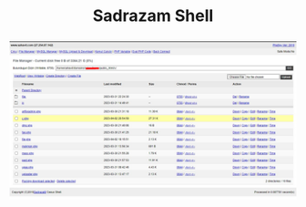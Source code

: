 <h1><p align="center"> Sadrazam Shell </p></h1>

<img src="https://raw.githubusercontent.com/1337r0j4n/php-backdoors/main/.img/47.jpeg">

